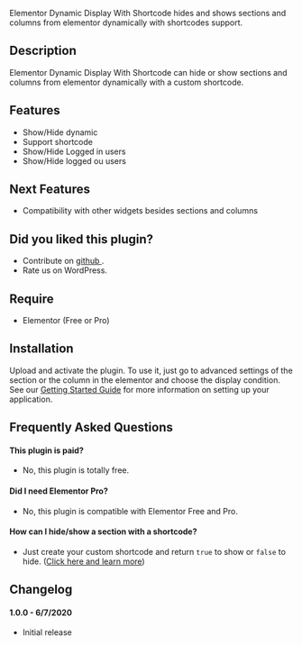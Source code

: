 Elementor Dynamic Display With Shortcode hides and shows sections and columns from elementor dynamically with shortcodes support.

## Description

Elementor Dynamic Display With Shortcode can hide or show sections and columns from elementor dynamically with a custom shortcode.

## Features

* Show/Hide dynamic
* Support shortcode
* Show/Hide Logged in users
* Show/Hide logged ou users

## Next Features

* Compatibility with other widgets besides sections and columns

## Did you liked this plugin?

* Contribute on [github ](https://github.com/stthrudell/elementor-dynamic-display-shortcode).
* Rate us on WordPress.

## Require

* Elementor (Free or Pro)


## Installation

Upload and activate the plugin. To use it, just go to advanced settings of the section or the column in the elementor and choose the display condition. See our [Getting Started Guide](https://github.com/stthrudell/elementor-dynamic-display-shortcode) for more information on setting up your application.

## Frequently Asked Questions

#### This plugin is paid?
* No, this plugin is totally free.

#### Did I need Elementor Pro?
* No, this plugin is compatible with Elementor Free and Pro.

#### How can I hide/show a section with a shortcode?
* Just create your custom shortcode and return `true` to show or `false` to hide. ([Click here and learn more](https://github.com/stthrudell/elementor-dynamic-display-shortcode))

## Changelog

#### 1.0.0 - 6/7/2020
* Initial release